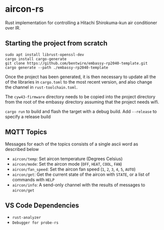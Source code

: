 # aircon-rs
Rust implementation for controlling a Hitachi Shirokuma-kun air conditioner over IR.

## Starting the project from scratch
```
sudo apt install librust-openssl-dev
cargo install cargo-generate
git clone https://github.com/bentwire/embassy-rp2040-template.git 
cargo generate --path ./embassy-rp2040-template
```

Once the project has been generated, it is then necessary to update all the of the libraries in 
`cargo.toml` to the most recent version, and also change the channel in `rust-toolchain.toml`.

The `cyw43-firmware` directory needs to be copied into the project directory from the root of the 
embassy directory assuming that the project needs wifi.

`cargo run` to build and flash the target with a debug build. Add `--release` to specify a release build

## MQTT Topics
Messages for each of the topics consists of a single ascii word as described below
- `aircon/temp`: Set aircon temperature (Degrees Celsius)
- `aircon/mode`: Set the aircon mode (`OFF`, `HEAT`, `COOL`, `FAN`)
- `aircon/fan_speed`: Set the aircon fan speed (`1`, `2`, `3`, `4`, `5`, `AUTO`)
- `aircon/get`: Get the current state of the aircon with `STATE`, or a list of commands with `HELP`
- `aircon/info`: A send-only channel with the results of messages to `aircon/get`

## VS Code Dependencies
- `rust-analyzer`
- `Debugger for probe-rs`
